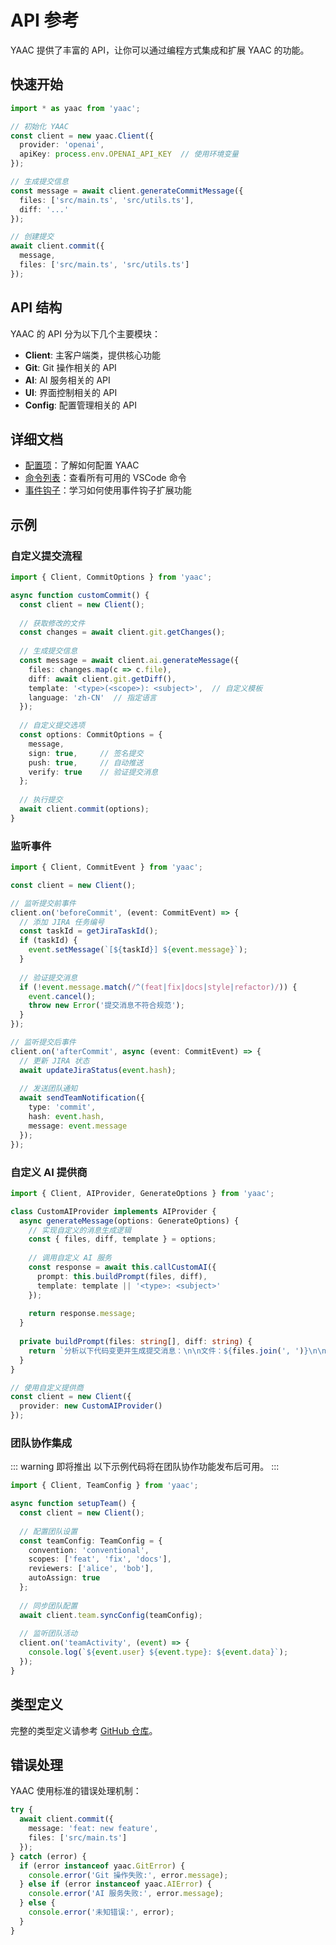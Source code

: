 # API 参考

YAAC 提供了丰富的 API，让你可以通过编程方式集成和扩展 YAAC 的功能。

## 快速开始

```typescript
import * as yaac from 'yaac';

// 初始化 YAAC
const client = new yaac.Client({
  provider: 'openai',
  apiKey: process.env.OPENAI_API_KEY  // 使用环境变量
});

// 生成提交信息
const message = await client.generateCommitMessage({
  files: ['src/main.ts', 'src/utils.ts'],
  diff: '...'
});

// 创建提交
await client.commit({
  message,
  files: ['src/main.ts', 'src/utils.ts']
});
```

## API 结构

YAAC 的 API 分为以下几个主要模块：

- **Client**: 主客户端类，提供核心功能
- **Git**: Git 操作相关的 API
- **AI**: AI 服务相关的 API
- **UI**: 界面控制相关的 API
- **Config**: 配置管理相关的 API

## 详细文档

- [配置项](./configuration.md)：了解如何配置 YAAC
- [命令列表](./commands.md)：查看所有可用的 VSCode 命令
- [事件钩子](./hooks.md)：学习如何使用事件钩子扩展功能

## 示例

### 自定义提交流程

```typescript
import { Client, CommitOptions } from 'yaac';

async function customCommit() {
  const client = new Client();
  
  // 获取修改的文件
  const changes = await client.git.getChanges();
  
  // 生成提交信息
  const message = await client.ai.generateMessage({
    files: changes.map(c => c.file),
    diff: await client.git.getDiff(),
    template: '<type>(<scope>): <subject>',  // 自定义模板
    language: 'zh-CN'  // 指定语言
  });
  
  // 自定义提交选项
  const options: CommitOptions = {
    message,
    sign: true,     // 签名提交
    push: true,     // 自动推送
    verify: true    // 验证提交消息
  };
  
  // 执行提交
  await client.commit(options);
}
```

### 监听事件

```typescript
import { Client, CommitEvent } from 'yaac';

const client = new Client();

// 监听提交前事件
client.on('beforeCommit', (event: CommitEvent) => {
  // 添加 JIRA 任务编号
  const taskId = getJiraTaskId();
  if (taskId) {
    event.setMessage(`[${taskId}] ${event.message}`);
  }
  
  // 验证提交消息
  if (!event.message.match(/^(feat|fix|docs|style|refactor)/)) {
    event.cancel();
    throw new Error('提交消息不符合规范');
  }
});

// 监听提交后事件
client.on('afterCommit', async (event: CommitEvent) => {
  // 更新 JIRA 状态
  await updateJiraStatus(event.hash);
  
  // 发送团队通知
  await sendTeamNotification({
    type: 'commit',
    hash: event.hash,
    message: event.message
  });
});
```

### 自定义 AI 提供商

```typescript
import { Client, AIProvider, GenerateOptions } from 'yaac';

class CustomAIProvider implements AIProvider {
  async generateMessage(options: GenerateOptions) {
    // 实现自定义的消息生成逻辑
    const { files, diff, template } = options;
    
    // 调用自定义 AI 服务
    const response = await this.callCustomAI({
      prompt: this.buildPrompt(files, diff),
      template: template || '<type>: <subject>'
    });
    
    return response.message;
  }
  
  private buildPrompt(files: string[], diff: string) {
    return `分析以下代码变更并生成提交消息：\n\n文件：${files.join(', ')}\n\n差异：\n${diff}`;
  }
}

// 使用自定义提供商
const client = new Client({
  provider: new CustomAIProvider()
});
```

### 团队协作集成

::: warning 即将推出
以下示例代码将在团队协作功能发布后可用。
:::

```typescript
import { Client, TeamConfig } from 'yaac';

async function setupTeam() {
  const client = new Client();
  
  // 配置团队设置
  const teamConfig: TeamConfig = {
    convention: 'conventional',
    scopes: ['feat', 'fix', 'docs'],
    reviewers: ['alice', 'bob'],
    autoAssign: true
  };
  
  // 同步团队配置
  await client.team.syncConfig(teamConfig);
  
  // 监听团队活动
  client.on('teamActivity', (event) => {
    console.log(`${event.user} ${event.type}: ${event.data}`);
  });
}
```

## 类型定义

完整的类型定义请参考 [GitHub 仓库](https://github.com/yourusername/YAAC/blob/main/types/index.d.ts)。

## 错误处理

YAAC 使用标准的错误处理机制：

```typescript
try {
  await client.commit({
    message: 'feat: new feature',
    files: ['src/main.ts']
  });
} catch (error) {
  if (error instanceof yaac.GitError) {
    console.error('Git 操作失败:', error.message);
  } else if (error instanceof yaac.AIError) {
    console.error('AI 服务失败:', error.message);
  } else {
    console.error('未知错误:', error);
  }
}
